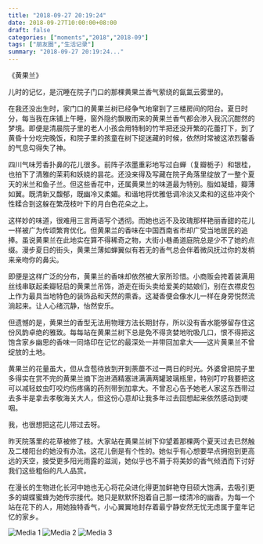 ```yaml
---
title: "2018-09-27 20:19:24"
date: 2018-09-27T10:00:00+08:00
draft: false
categories: ["moments","2018","2018-09"]
tags: ["朋友圈","生活记录"]
summary: "2018-09-27 20:19:24..."
---
```


《黄果兰》

儿时的记忆，是沉睡在院子门口的那棵黄果兰香气萦绕的氤氲云雾里的。

在我还没出生时，家门口的黄果兰树已经争气地窜到了三楼房间的阳台。夏日时分，每当我在床铺上午睡，窗外隐约飘散而来的黄果兰香气都会渗入我沉沉酣然的梦境。即便是清晨院子里的老人小孩会用特制的竹竿把还没开繁的花蕾打下，到了黄昏十分吃完晚饭，和院子里的孩童在树下捉迷藏的时候，依然时常被这浓烈馨香的气息勾得失了神。

四川气味芳香扑鼻的花儿很多。前阵子浓墨重彩地写过白蝉（复瓣栀子）和银桂，也拍下了清雅的茉莉和妖娆的昙花。还没来得及写藏在院子角落里绽放了一整个夏天的米兰和鱼子兰。但这些香花中，还属黄果兰的味道最为特别。脂如凝蜡，瓣薄如翼。既清新又馥郁，既幽冷又柔媚。和谐地将优雅低调冷淡又柔和的这些冲突个性糅合到这躲在繁茂枝叶下的月白色花朵之上。

这样妙的味道，很难用三言两语写个透彻。而她也远不及玫瑰那样艳丽香甜的花儿一样被广为传颂繁育优化。但黄果兰的香味在中国西南省市却广受当地居民的追捧。虽说黄果兰在此地实在算不得稀奇之物，大街小巷甬道庭院总是少不了她的点缀。漫步夏日的街头，黄果兰薄如蝉翼似有若无的香气总会伴着微风抚过你的发梢来亲吻你的鼻尖。

即便是这样广泛的分布，黄果兰的香味却依然被大家所珍惜。小商贩会挎着装满用丝线串联起柔瓣轻启的黄果兰吊饰，游走在街头卖给爱美的姑娘们，别在衣襟皮包上作为最具当地特色的装饰品和天然的熏香。这凝香便会像水儿一样在身旁悦然流淌起来。让人心绪沉静，怡然安乐。

但遗憾的是，黄果兰的香型无法用物理方法长期封存，所以没有香水能够留存住这份风韵卓绝的雅致。每每站在黄果兰树下总是免不得贪婪地吮吸几口，恨不得把这饱含家乡幽思的香味一同烙印在记忆的最深处一并带回加拿大——这片黄果兰不曾绽放的土地。

黄果兰的花量虽大，但从含苞待放到开到荼蘼不过一两日的时光。外婆曾把院子里多得实在赏不完的黄果兰摘下泡进酒精塞进满满两罐玻璃瓶里，特别叮咛我要把这可以减轻蚊虫叮咬灼伤疼痛的药剂带到加拿大。不曾忍心告予她老人家这东西带过去多半是拿去孝敬海关大人，但这份心意却让我多年过去回想起来依然感动到哽咽。

我，也很想把这花儿带过去呀。

昨天院落里的花草被修了枝。大家站在黄果兰树下仰望着那棵两个夏天过去已然触及二楼阳台的她没有办法。这花儿倒是有个性的。她似乎有心想要早点拥抱到更高远的天空，接受更多阳光雨露的滋润，她似乎也不屑于将美妙的香气倾洒而下讨好我们这些粗俗的凡人品赏。

在漫长的生物进化长河中她也无心将花朵进化得更加鲜艳夺目硕大饱满，去吸引更多的蝴蝶蜜蜂为她传宗接代。她只是默默怀抱着自己那一缕清冷的幽香。为每一个站在花下的人，用她独特香气，小心翼翼地封存着最宁静安然无忧无虑属于童年记忆的家乡。

![Media 1](/Moments/photos/2018-09-27/201809272019240.jpg)
![Media 2](/Moments/photos/2018-09-27/201809272019241.jpg)
![Media 3](/Moments/photos/2018-09-27/201809272019242.jpg)

